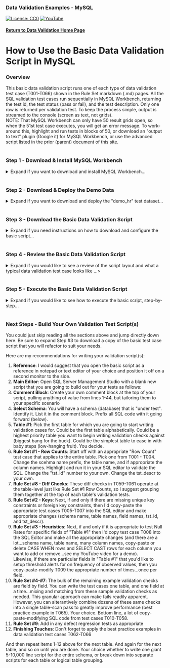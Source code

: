 ### Data Validation Examples - MySQL
[![License: CC0](https://img.shields.io/badge/License-CC0-red)](LICENSE "Creative Commons Zero License by DataResearchLabs (effectively = Public Domain")
[![YouTube](https://img.shields.io/badge/YouTube-DataResearchLabs-brightgreen)](http://www.DataResearchLabs.com)
#### [Return to Data Validation Home Page](https://github.com/DataResearchLabs/sql_scripts/blob/main/data_validation_scripts.md)


# How to Use the Basic Data Validation Script in MySQL

### Overview
This basic data validation script runs one of each type of data validation test case (T001-T066) shown in the Rule Set markdown (.md) pages.  All the SQL validation test cases run sequentially in MySQL Workbench, returning the test id, the test status (pass or fail), and the test description.  Only one row is returned per validation test. To keep the process simple, output is streamed to the console (screen as text, not grids).<br>
NOTE: That MySQL Workbench can only have 50 result grids open, so when the 51st test case executes, you will get an error message.  To work-around this, highlight and run tests in blocks of 50, or download an "output to text" plugin (Google it) for MySQL Workbench, or use the advanced script listed in the prior (parent) document of this site.
<br><br>

### Step 1 - Download & Install MySQL Workbench
<details><summary>Expand if you want to download and install MySQL Workbench...</summary><br>

1. MySQL provides a basic SQL editor named "MySQL Workbench" for free download and use.  
2. If it is not already installed on your machine (and you're not using another database IDE like Toad), then download from <b>[here](https://www.mysql.com/products/workbench/)</b> and install, following the prompts.
</details>
<br>

### Step 2 - Download & Deploy the Demo Data
<details><summary>Expand if you want to download and deploy the "demo_hr" test dataset...</summary><br>

If you'd like to run the test script as-is first, before copy-pasting the concepts out and applying to your own databases, then you will need to download and deploy the demo_hr test dataset.
1. Download the "demo_hr_01_create_database.sql" script from <b>[here](https://github.com/DataResearchLabs/sql_scripts/blob/main/mysql/data_validation/demo_data/demo_hr_01_create_database.sql)</b>.
2. Run the script on a SQL Server database where you have permissions (local is fine too).
3. Download the "demo_hr_02_create_tables.sql" script from <b>[here](https://raw.githubusercontent.com/DataResearchLabs/sql_scripts/main/mysql/data_validation/demo_data/demo_hr_02_create_tables.sql)</b>.
4. Run the script on the same SQL Server database.
5. Download the "demo_hr_03_populate_tables.sql" script from <b>[here](https://raw.githubusercontent.com/DataResearchLabs/sql_scripts/main/mysql/data_validation/demo_data/demo_hr_03_populate_tables.sql)</b>.
6. Run the script on the same MySQL database.
7. Using MySQL Workbench (or an equivalent SQL IDE), confirm that the tables exist and the data is populated.
</details>
<br>

### Step 3 - Download the Basic Data Validation Script
<details><summary>Expand if you need instructions on how to download and configure the basic script...</summary><br>
   
1. Download the basic validation script from <b>[here](https://raw.githubusercontent.com/DataResearchLabs/sql_scripts/main/mysql/data_validation/sql_scripts/dv_basic_test_cases.sql)</b>.
2. Pick an appropriate directory in which to save the script.  Open your SQL Editor pointing to the appropriate SQL Server "demo_hr" database.
</details>
<br>

### Step 4 - Review the Basic Data Validation Script
<details><summary>Expand if you would like to see a review of the script layout and what a typical data validation test case looks like ...></summary><br>

The script currently consists of 1,156 lines of SQL code broken down as follows:
* Lines 1-41 are the comment block header, containing notes and definitions
* Lines 42-1,156 are the 66 individual example validation test cases (written as SQL SELECTs)

A typical data validation test has SQL code that looks something like this: <br>  

<img src="https://github.com/DataResearchLabs/sql_scripts/blob/main/mssql/data_validation/img/01_data_val_mssql_example_test_case_sql_code.png">

This test case validates that no carriage return (CR) or line feed (LF) characters exist in the last_name column across all rows. 

Notice the following aspects of the SQL code:
1. Each data validation test case is written as one or more SQL SELECT statements.

2. There is one (or more) **inner queries**  (lines 477-484 above)
    * These return many detail rows with business validation logic applied.  
    * The columns returned vary by validation test case, but typically have a primary key or unique key value returned so you can easily identify which row failed
    * There is also always a status field returned with a unique rejection code (eg: REJ-01 above) with the expected result (no CR or LFs), and the actual result including the position of the bad character in the source field.
    * Note that you can highlight and run just the inner query SELECT(s) to see all relevant rows with specific failure details    

3. There is one **outer query** (lines 473-476 and 485-485)
    * It rolls all the detail rows up to a single summary row with pass or fail judgment.
    * It returns column **tst_id** - the test ID (hard-coded when write script)
    * It returns column **status** - the test result (re-calculated with every test run).  Usually "P" for pass or "FAIL"...or add your own such as "WARN", "SKIP", or "BLOCK"
    * It returns column **tst_dscr** - the data validation test description (hard-coded when write script)
</details>
<br>

### Step 5 - Execute the Basic Data Validation Script
<details><summary>Expand if you would like to see how to execute the basic script, step-by-step...</summary><br>

Here are the steps to execute the basic script in Oracle SQL Developer (typical output shown in the screenshot below).  
1. Open SSMS (or equivalent SQL Editor)
2. Blue Dot #1 - You must load the basic validation script into SSMS (or equivalent IDE)
3. Blue Dot #2 - Be sure to click the "Text Output" toggle button (or equivalent in other IDEs) so that all test cases will output to a single text document on screen (**not** as 66 separate grids)
4. Blue Dot #3 - The output is concisely laid out for all data validation test cases.  The red-boxed test case includes test_id (eg: T001) in column #1, followed by the status (eg: pass or fail) in column #2, and finally ends with the test description on the right in column #3 (because width varies so much want it on the end for better readability).
<img src="https://github.com/DataResearchLabs/sql_scripts/blob/main/mssql/data_validation/img/02_data_val_mssql_run_results1.png">

</details>
<br>

### Next Steps - Build Your Own Validation Test Script(s)
You could just skip reading all the sections above and jump directly down here.  Be sure to expand Step #3 to download a copy of the basic test case script that you will refactor to suit your needs.

Here are my recommendations for writing your validation script(s):
1. **Reference**: I would suggest that you open the basic script as a reference in notepad or text editor of your choice and position it off on a second monitor to the side.
2. **Main Editor**: Open SQL Server Management Studio with a blank new script that you are going to build out for your tests as follows:
3. **Comment Block**:  Create your own comment block at the top of your script, pulling anything of value from lines 1-44, but tailoring them to your specific scenario
4. **Select Schema**: You will have a schema (database) that is "under test".  Identify it.  List it in the comment block.  Prefix all SQL code with it going forward (below).
5. **Table #1**:  Pick the first table for which you are going to start writing validation cases for.  Could be the first table alphabetically. Could be a highest priority table you want to begin writing validation checks against (biggest bang for the buck).  Could be the simplest table to ease in with baby steps (low-hanging fruit).  You decide.
6. **Rule Set #1 - Row Counts**: Start off with an appropriate "Row Count" test case that applies to the entire table.  Pick one from T001 - T004.  Change the scehma name prefix, the table name, and if appropriate the column names.  Highlight and run it in your SQL editor to validate the SQL.  Change the "tst_id" number to your own.  Change the tst_descr to your own.
7. **Rule Set #8 - Diff Checks**: These diff checks in T059-T061 operate at the table-level just like Rule Set #1 Row Counts, so I suggest grouping them together at the top of each table's validation tests.
8. **Rule Set #2 - Keys**: Next, if and only if there are missing unique key constraints or foreign key constraints, then I'd copy-paste the appropriate test cases T005-T007 into the SQL editor and make appropriate changes (schema name, table names, field names, tst_id, and tst_descr).
9. **Rule Set #3 - Heuristics**: Next, if and only if it is appropriate to test Null Rates for specific fields of "Table #1" then I'd copy test case T008 into the SQL Editor and make all the appropriate changes (and there are a lot...schema name, table name, many column names, copy-paste or delete CASE WHEN rows and SELECT CAST rows for each  column you want to add or remove...see my YouTube video for a demo).<br>
Likewise, if there are particular fields in "Table #1" that you'd like to setup threshold alerts for on frequency of observed values, then you copy-paste-modify T009 the appropriate number of times...once per field.
10. **Rule Set #4-#7**: The bulk of the remaining example validation checks are field by field.  You can write the test cases one table, and one field at a time...mixing and matching from these sample validation checks as needed.  This granular approach can make fails readily apparent.  However, you can alterantively combine dozens of these same checks into a single table-scan pass to greatly improve performance (best practice example in T065).  Your choice.  Bottom line, a lot of copy-paste-modifying SQL code from test cases T010-T058.
11. **Rule Set #9**: Add in any defect regression tests as appropriate
12. **Finishing Touches**: Don't forget to apply the best practice examples in data validation test cases T062-T066

And then repeat items 1-12 above for the next table.  And again for the next table, and so on until you are done.  Your choice whether to write one giant 5-10,000 line script for the entire schema, or break down into separate scripts for each table or logical table grouping. 
